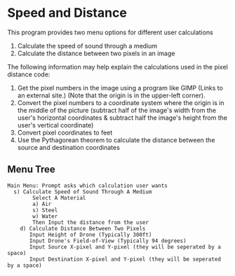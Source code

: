# Speed and Distance
This program provides two menu options for different user calculations
1) Calculate the speed of sound through a medium
2) Calculate the distance between two pixels in an image

The following information may help explain the calculations used in the pixel distance code:
1) Get the pixel numbers in the image using a program like GIMP (Links to an external site.) (Note that the origin is in the upper-left corner).
2) Convert the pixel numbers to a coordinate system where the origin is in the middle of the picture (subtract half of the image's width from the user's horizontal coordinates & subtract half the image's height from the user's vertical coordinate)
3) Convert pixel coordinates to feet
4) Use the Pythagorean theorem to calculate the distance between the source and destination coordinates

## Menu Tree
```
Main Menu: Prompt asks which calculation user wants
  s) Calculate Speed of Sound Through A Medium
        Select A Material
        a) Air
        s) Steel
        w) Water
        Then Input the distance from the user
    d) Calculate Distance Between Two Pixels
       Input Height of Drone (Typically 300ft) 
       Input Drone's Field-of-View (Typically 94 degrees)
       Input Source X-pixel and Y-pixel (they will be seperated by a space)
       Input Destination X-pixel and Y-pixel (they will be seperated by a space)
```
